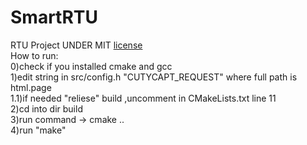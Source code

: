 # SmartRTU
RTU Project
UNDER MIT [license](LICENSE)  
How to run:  
0)check if you installed cmake and gcc  
1)edit string in src/config.h "CUTYCAPT_REQUEST" where full path is html.page  
1.1)if needed "reliese" build ,uncomment  in CMakeLists.txt line 11  
2)cd into dir build  
3)run command -> cmake ..  
4)run "make"  


